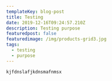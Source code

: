 ```yaml
---
templateKey: blog-post
title: Testing
date: 2019-12-16T09:24:57.210Z
description: Testing purpose
featuredpost: false
featuredimage: /img/products-grid3.jpg
tags:
  - testing
  - purpose
---
```

`kjfdnslafjkdnsmafnmsx`
